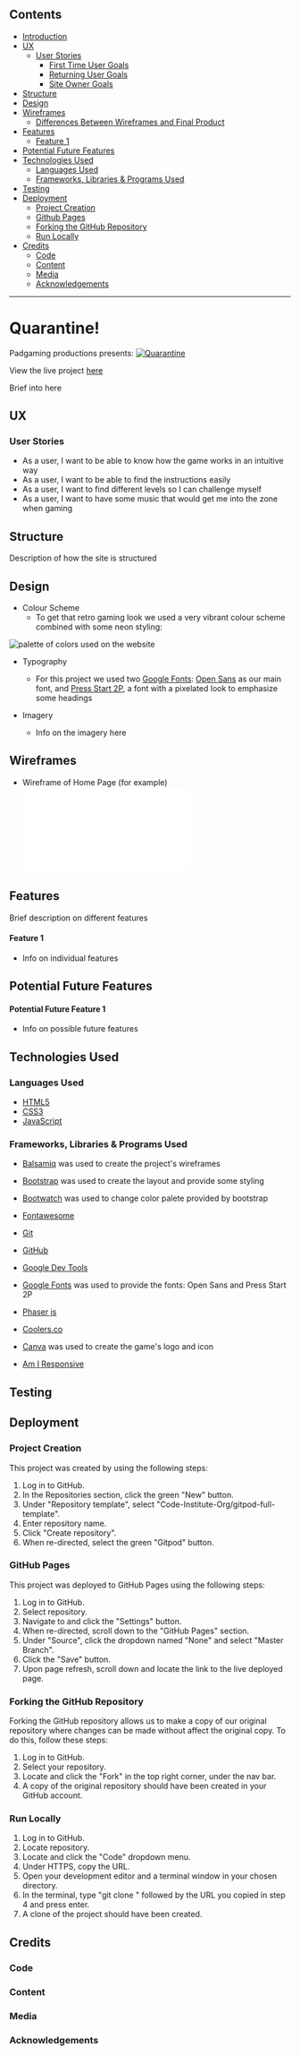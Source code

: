 ## Contents
* [Introduction](#Project-Name)
* [UX](#UX)
    * [User Stories](#User-Stories)
        * [First Time User Goals](#First-Time-User-Goals)
        * [Returning User Goals](#Returning-User-Goals)
        * [Site Owner Goals](#Site-Owner-Goals)
* [Structure](#Structure)
* [Design](#Design)
* [Wireframes](#Wireframes)
    * [Differences Between Wireframes and Final Product](#Differences-Between-Wireframes-and-Final-Product)
* [Features](#Features)
    * [Feature 1](#Feature-1)
* [Potential Future Features](#Potential-Future-Features)
* [Technologies Used](#Technologies-Used)
    * [Languages Used](#Languages-Used)
    * [Frameworks, Libraries & Programs Used](#Frameworks-,-Libraries-&-Programs-Used)
* [Testing](#Testing)
* [Deployment](#Deployment)
    * [Project Creation](#Project-Creation)
    * [Github Pages](#Heroku)
    * [Forking the GitHub Repository](#Forking-the-GitHub-Repository)
    * [Run Locally](#Run-Locally)
* [Credits](#Credits)
    * [Code](#Code)
    * [Content](#Content)
    * [Media](#Media)
    * [Acknowledgements](#Acknowledgements)

---

# Quarantine!

Padgaming productions presents:
 [![Quarantine](readme-files/showpiece.PNG)](https://sijil82.github.io/quarantine/index.html)

View the live project [here](https://sijil82.github.io/quarantine/index.html)

Brief into here

## UX
### User Stories

- As a user, I want to be able to know how the game works in an intuitive way
- As a user, I want to be able to find the instructions easily
- As a user, I want to find different levels so I can challenge myself
- As a user, I want to have some music that would get me into the zone when gaming

## Structure
Description of how the site is structured

## Design
* Colour Scheme
    * To get that retro gaming look we used a very vibrant colour scheme combined with some neon styling:

![palette of colors used on the website](readme-files/palette.png)

* Typography
    * For this project we used two [Google Fonts](https://fonts.google.com/): [Open Sans](https://fonts.google.com/specimen/Open+Sans?query=open) as our main font, and [Press Start 2P](https://fonts.google.com/specimen/Press+Start+2P?query=Press+Start+2P), a font with a pixelated look to emphasize some headings

* Imagery
    * Info on the imagery here

## Wireframes
* Wireframe of Home Page (for example)
![Wireframe of Home Page](readme-files/Wireframes.pdf)

## Features
Brief description on different features

#### Feature 1

* Info on individual features

## Potential Future Features
#### Potential Future Feature 1
* Info on possible future features


## Technologies Used 

### Languages Used 
* [HTML5](https://en.wikipedia.org/wiki/HTML5)
* [CSS3](https://en.wikipedia.org/wiki/CSS)
* [JavaScript](https://en.wikipedia.org/wiki/JavaScript)

### Frameworks, Libraries & Programs Used
* [Balsamiq](https://balsamiq.com/) was used to create the project's wireframes

* [Bootstrap](https://getbootstrap.com/) was used to create the layout and provide some styling

* [Bootwatch](https://bootswatch.com//) was used to change color palete provided by bootstrap

* [Fontawesome](https://fontawesome.com/)
    
* [Git](https://git-scm.com/)

* [GitHub](https://github.com/)

* [Google Dev Tools](https://developer.chrome.com/docs/devtools/)

* [Google Fonts](https://fonts.google.com/) was used to provide the fonts: Open Sans and Press Start 2P

* [Phaser js](https://phaser.io/)

* [Coolers.co](https://coolors.co/)

* [Canva](https://www.canva.com/) was used to create the game's logo and icon

* [Am I Responsive](http://ami.responsivedesign.is/)

## Testing

## Deployment

### Project Creation
This project was created by using the following steps:

1. Log in to GitHub.
2. In the Repositories section, click the green "New" button.
3. Under "Repository template", select "Code-Institute-Org/gitpod-full-template".
4. Enter repository name.
5. Click "Create repository".
6. When re-directed, select the green "Gitpod" button. 

### GitHub Pages
This project was deployed to GitHub Pages using the following steps:

1. Log in to GitHub.
2. Select repository.
3. Navigate to and click the "Settings" button.
4. When re-directed, scroll down to the "GitHub Pages" section.
5. Under "Source", click the dropdown named "None" and select "Master Branch".
6. Click the "Save" button.
7. Upon page refresh, scroll down and locate the link to the live deployed page.

### Forking the GitHub Repository

Forking the GitHub repository allows us to make a copy of our original repository where changes can be made without affect the original copy.
To do this, follow these steps:

1. Log in to GitHub.
2. Select your repository.
3. Locate and click the "Fork" in the top right corner, under the nav bar.
4. A copy of the original repository should have been created in your GitHub account.

### Run Locally

1. Log in to GitHub.
2. Locate repository.
3. Locate and click the "Code" dropdown menu.
4. Under HTTPS, copy the URL.
5. Open your development editor and a terminal window in your chosen directory.
6. In the terminal, type "git clone " followed by the URL you copied in step 4 and press enter.
7. A clone of the project should have been created.

## Credits

### Code 


### Content 

### Media

### Acknowledgements

